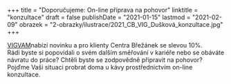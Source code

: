 +++
title = "Doporučujeme: On-line příprava na pohovor"
linktitle = "konzultace"
draft = false
publishDate = "2021-01-15"
lastmod = "2021-02-09"
obrazek = "2-obrazky/ilustrace/2021_CB_VIG_Dušková_konzultace.jpg"
+++

[VIGVAM](https://www.vigvam-db.cz/)nabízí novinku a pro klienty Centra Břežánek se slevou 10%.  
Rádi byste si popovídali o svém dalším směřování v kariéře nebo se obáváte návratu do práce? Chtěli byste se zodpovědně připravit na pohovor?  
Pojďme Vaši situaci probrat doma u kávy prostřednictvím on-line konzultace.
